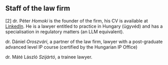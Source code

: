 ## Staff of the law firm
[2]
dr. Péter *Homoki* is the founder of the firm, his CV is available at <a href="https://www.linkedin.com/in/homoki">LinkedIn</a>. He is a lawyer entitled to practice in Hungary (ügyvéd) and has a specialisation in regulatory matters (an LLM equivalent).

dr. Dániel *Oroszvári*, a partner of the law firm, lawyer with a post-graduate advanced level IP course (certified by the Hungarian IP Office)

dr. Máté László *Szijártó*, a trainee lawyer.
<br/><br/><br/><br/>